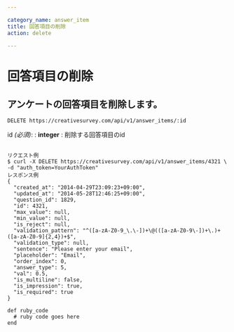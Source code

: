 ```yaml
---

category_name: answer_item
title: 回答項目の削除
action: delete

---
```


# 回答項目の削除

## アンケートの回答項目を削除します。

`DELETE https://creativesurvey.com/api/v1/answer_items/:id`

id _(必須)_:
: __integer__
: 削除する回答項目のid

~~~

リクエスト例
$ curl -X DELETE https://creativesurvey.com/api/v1/answer_items/4321 \
-d "auth_token=YourAuthToken"
レスポンス例
{
  "created_at": "2014-04-29T23:09:23+09:00",
  "updated_at": "2014-05-28T12:46:25+09:00",
  "question_id": 1829,
  "id": 4321,
  "max_value": null,
  "min_value": null,
  "is_reject": null,
  "validation_pattern": "^([a-zA-Z0-9_\.\-])+\@(([a-zA-Z0-9\-])+\.)+([a-zA-Z0-9]{2,4})+$",
  "validation_type": null,
  "sentence": "Please enter your email",
  "placeholder": "Email",
  "order_index": 0,
  "answer_type": 5,
  "val": 0.5,
  "is_multiline": false,
  "is_impression": true,
  "is_required": true
}

~~~

~~~
def ruby_code
  # ruby code goes here
end
~~~

